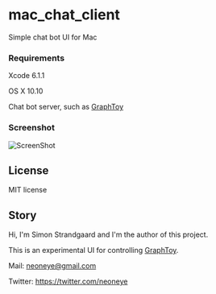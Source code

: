 # mac_chat_client

Simple chat bot UI for Mac


### Requirements

Xcode 6.1.1

OS X 10.10

Chat bot server, such as [GraphToy](https://github.com/neoneye/GraphToy)


### Screenshot

![ScreenShot](https://raw.github.com/neoneye/mac_chat_client/master/resources/mac_chat_client_screenshot01.png)


## License

MIT license


## Story

Hi, I'm Simon Strandgaard and I'm the author of this project.

This is an experimental UI for controlling [GraphToy](https://github.com/neoneye/GraphToy).

Mail: neoneye@gmail.com

Twitter: https://twitter.com/neoneye
